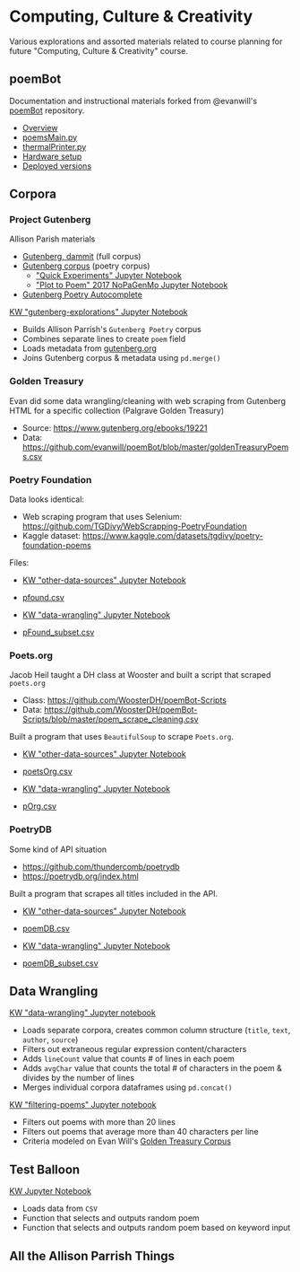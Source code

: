 # Computing, Culture & Creativity

Various explorations and assorted materials related to course planning for future "Computing, Culture & Creativity" course.

## poemBot

Documentation and instructional materials forked from @evanwill's [poemBot](https://github.com/evanwill/poemBot) repository.

- [Overview](https://github.com/kwaldenphd/poemBot/blob/master/overview.md)
- [poemsMain.py](https://github.com/kwaldenphd/poemBot/blob/master/poemsMain.py)
- [thermalPrinter.py](https://github.com/kwaldenphd/poemBot/blob/master/thermalPrinter.py)
- [Hardware setup](https://github.com/kwaldenphd/poemBot/tree/master/pi-hardware)
- [Deployed versions](https://github.com/kwaldenphd/poemBot/tree/master/deployed_versions)

## Corpora

### Project Gutenberg


Allison Parish materials
- [Gutenberg, dammit](https://github.com/aparrish/gutenberg-dammit/) (full corpus)
- [Gutenberg corpus](https://github.com/aparrish/gutenberg-poetry-corpus) (poetry corpus)
  - ["Quick Experiments" Jupyter Notebook](https://github.com/aparrish/gutenberg-poetry-corpus/blob/master/quick-experiments.ipynb)
  - ["Plot to Poem" 2017 NoPaGenMo Jupyter Notebook](https://github.com/aparrish/plot-to-poem/blob/master/plot-to-poem.ipynb)
- [Gutenberg Poetry Autocomplete](http://gutenberg-poetry.decontextualize.com/)
  
[KW "gutenberg-explorations" Jupyter Notebook](https://colab.research.google.com/drive/1PfqleS2Bh4-I3CnOt7tKV-Lc4CHtmhGT?usp=sharing)
- Builds Allison Parrish's `Gutenberg Poetry` corpus
- Combines separate lines to create `poem` field
- Loads metadata from [gutenberg.org](https://www.gutenberg.org/cache/epub/feeds/pg_catalog.csv)
- Joins Gutenberg corpus & metadata using `pd.merge()`

### Golden Treasury

Evan did some data wrangling/cleaning with web scraping from Gutenberg HTML for a specific collection (Palgrave Golden Treasury)
- Source: https://www.gutenberg.org/ebooks/19221
- Data: https://github.com/evanwill/poemBot/blob/master/goldenTreasuryPoems.csv

### Poetry Foundation

Data looks identical:
- Web scraping program that uses Selenium: https://github.com/TGDivy/WebScrapping-PoetryFoundation
- Kaggle dataset: https://www.kaggle.com/datasets/tgdivy/poetry-foundation-poems

Files:
- [KW "other-data-sources" Jupyter Notebook](https://colab.research.google.com/drive/1Gv8vd51xug1tKX8Mkn5H3T9G6eWI4VIe?usp=sharing)
- [pfound.csv](https://github.com/kwaldenphd/poemBot/blob/master/corpora/pFound.csv)

- [KW "data-wrangling" Jupyter Notebook](https://colab.research.google.com/drive/1ifEg5impzAyJPipg6oNQ6EBHv2wn-Ah6?usp=sharing)
- [pFound_subset.csv](https://github.com/kwaldenphd/poemBot/blob/master/corpora/pFound_subset.csv)

### Poets.org

Jacob Heil taught a DH class at Wooster and built a script that scraped `poets.org`
- Class: https://github.com/WoosterDH/poemBot-Scripts
- Data: https://github.com/WoosterDH/poemBot-Scripts/blob/master/poem_scrape_cleaning.csv

Built a program that uses `BeautifulSoup` to scrape `Poets.org`.
- [KW "other-data-sources" Jupyter Notebook](https://colab.research.google.com/drive/1Gv8vd51xug1tKX8Mkn5H3T9G6eWI4VIe?usp=sharing)
- [poetsOrg.csv](https://github.com/kwaldenphd/poemBot/blob/master/corpora/poetsOrg.csv)

- [KW "data-wrangling" Jupyter Notebook](https://colab.research.google.com/drive/1ifEg5impzAyJPipg6oNQ6EBHv2wn-Ah6?usp=sharing)
- [pOrg.csv](https://github.com/kwaldenphd/poemBot/blob/master/corpora/pOrg_subset.csv)

### PoetryDB

Some kind of API situation
- https://github.com/thundercomb/poetrydb
- https://poetrydb.org/index.html

Built a program that scrapes all titles included in the API.
- [KW "other-data-sources" Jupyter Notebook](https://colab.research.google.com/drive/1Gv8vd51xug1tKX8Mkn5H3T9G6eWI4VIe?usp=sharing)
- [poemDB.csv](https://github.com/kwaldenphd/poemBot/blob/master/corpora/poemDB.csv)

- [KW "data-wrangling" Jupyter Notebook](https://colab.research.google.com/drive/1ifEg5impzAyJPipg6oNQ6EBHv2wn-Ah6?usp=sharing)
- [poemDB_subset.csv](https://github.com/kwaldenphd/poemBot/blob/master/corpora/poemDB_subset.csv)

## Data Wrangling

[KW "data-wrangling" Jupyter notebook](https://colab.research.google.com/drive/1ifEg5impzAyJPipg6oNQ6EBHv2wn-Ah6?usp=sharing)
- Loads separate corpora, creates common column structure (`title`, `text`, `author`, `source`)
- Filters out extraneous regular expression content/characters
- Adds `lineCount` value that counts # of lines in each poem
- Adds `avgChar` value that counts the total # of characters in the poem & divides by the number of lines
- Merges individual corpora dataframes using `pd.concat()`

[KW "filtering-poems" Jupyter notebook](https://colab.research.google.com/drive/1iFEAXZu58O22BLPva5xBJWEI8EFVMlU0?usp=sharing)
- Filters out poems with more than 20 lines 
- Filters out poems that average more than 40 characters per line
- Criteria modeled on Evan Will's [Golden Treasury Corpus](https://github.com/evanwill/poemBot/blob/master/goldenTreasuryPoems.csv)

## Test Balloon

[KW Jupyter Notebook](https://colab.research.google.com/drive/1zQhl36ph35K-dO_mzTWrme5np804yo0I?usp=sharing)
- Loads data from `CSV`
- Function that selects and outputs random poem
- Function that selects and outputs random poem based on keyword input

## All the Allison Parrish Things
